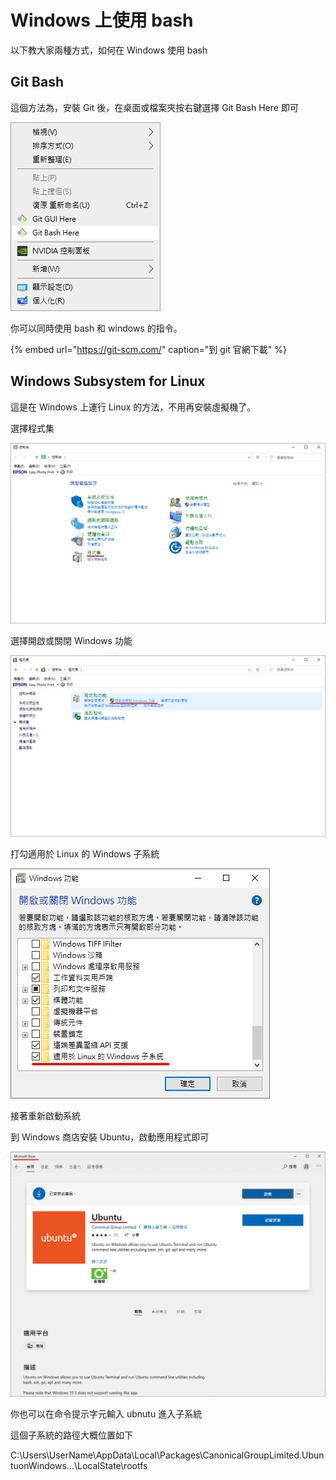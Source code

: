 # Windows 上使用 bash

以下教大家兩種方式，如何在 Windows 使用 bash

## Git Bash

這個方法為，安裝 Git 後，在桌面或檔案夾按右鍵選擇 Git Bash Here 即可

![](../.gitbook/assets/image%20%282%29.png)

你可以同時使用 bash 和 windows 的指令。

{% embed url="https://git-scm.com/" caption="到 git 官網下載" %}

## Windows Subsystem for Linux

這是在 Windows 上運行 Linux 的方法，不用再安裝虛擬機了。

選擇程式集

![](../.gitbook/assets/image.png)

選擇開啟或關閉 Windows 功能

![](../.gitbook/assets/image%20%281%29.png)

打勾適用於 Linux 的 Windows 子系統

![](../.gitbook/assets/image%20%283%29.png)

接著重新啟動系統

到 Windows 商店安裝 Ubuntu，啟動應用程式即可

![](../.gitbook/assets/image%20%285%29.png)

你也可以在命令提示字元輸入 ubnutu 進入子系統

這個子系統的路徑大概位置如下

C:\Users\UserName\AppData\Local\Packages\CanonicalGroupLimited.UbuntuonWindows...\LocalState\rootfs

